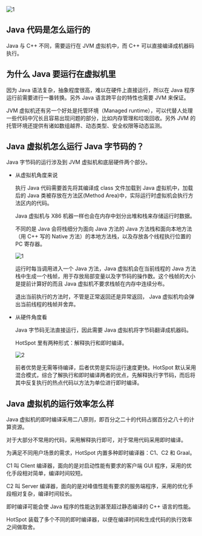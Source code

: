 ![1](https://static001.geekbang.org/resource/image/41/77/414248014bf825dd610c3095eed75377.jpg)

## Java 代码是怎么运行的

Java 与 C++ 不同，需要运行在 JVM 虚拟机中，而 C++ 可以直接编译成机器码执行。

## 为什么 Java 要运行在虚拟机里

因为 Java 语法复杂，抽象程度很高，难以在硬件上直接运行，所以在 Java 程序运行前需要进行一番转换。另外 Java 语言跨平台的特性也需要 JVM 来保证。

JVM 虚拟机还有另一个好处是托管环境（Managed runtime），可以代替人处理一些代码中冗长且容易出现问题的部分，比如内存管理和垃圾回收。另外 JVM 的托管环境还提供有诸如数组越界、动态类型、安全权限等动态监测。

## Java 虚拟机怎么运行 Java 字节码的？

Java 字节码的运行涉及到 JVM 虚拟机和底层硬件两个部分。

- 从虚拟机角度来说

    执行 Java 代码需要首先将其编译成 class 文件加载到 Java 虚拟机中，加载后的 Java 类被存放在方法区(Method Area)中，实际运行时虚拟机会执行方法区内的代码。

    Java 虚拟机与 X86 机器一样也会在内存中划分出堆和栈来存储运行时数据。

    不同的是 Java 会将栈细分为面向 Java 方法的 Java 方法栈和面向本地方法（用 C++ 写的 Native 方法）的本地方法栈，以及存放各个线程执行位置的 PC 寄存器。

    ![1](https://static001.geekbang.org/resource/image/ab/77/ab5c3523af08e0bf2f689c1d6033ef77.png)

    运行时每当调用进入一个 Java 方法，Java 虚拟机会在当前线程的 Java 方法栈中生成一个栈帧，用于存放局部变量以及字节码的操作数。这个栈帧的大小是提前计算好的而且 Java 虚拟机不要求栈帧在内存中连续分布。

    退出当前执行的方法时，不管是正常返回还是异常返回， Java 虚拟机均会弹出当前线程的栈帧并舍弃。

- 从硬件角度看

    Java 字节码无法直接运行，因此需要 Java 虚拟机将字节码翻译成机器码。

    HotSpot 里有两种形式：解释执行和即时编译。

    ![2](https://static001.geekbang.org/resource/image/5e/3b/5ee351091464de78eed75438b6f9183b.png)

    前者优势是无需等待编译，后者优势是实际运行速度更快。HotSpot 默认采用混合模式，综合了解执行和即时编译两者的优点，先解释执行字节码，而后将其中反复执行的热点代码以方法为单位进行即时编译。

## Java 虚拟机的运行效率怎么样

Java 虚拟机的即时编译采用二八原则，即百分之二十的代码占据百分之八十的计算资源。

对于大部分不常用的代码，采用解释执行即可，对于常用代码采用即时编译。

为满足不同用户场景的需求，HotSpot 内置多种即时编译器：C1、C2 和 Graal。 

C1 叫 Client 编译器，面向的是对启动性能有要求的客户端 GUI 程序，采用的优化手段相对简单，编译时间较短。

C2 叫 Server 编译器，面向的是对峰值性能有要求的服务端程序，采用的优化手段相对复杂，编译时间较长。

即时编译可能会使 Java 程序的性能达到甚至超过静态编译的 C++ 语言的性能。

HotSpot 装载了多个不同的即时编译器，以便在编译时间和生成代码的执行效率之间做取舍。
